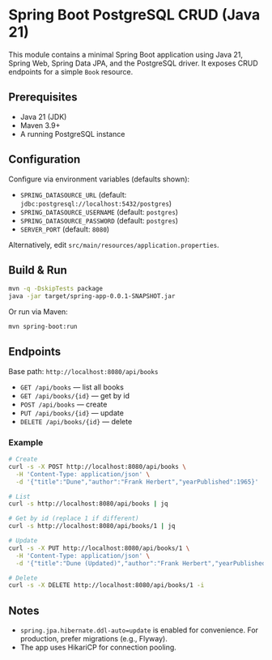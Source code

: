 # Spring Boot PostgreSQL CRUD (Java 21)

This module contains a minimal Spring Boot application using Java 21, Spring Web, Spring Data JPA, and the PostgreSQL driver. It exposes CRUD endpoints for a simple `Book` resource.

## Prerequisites

- Java 21 (JDK)
- Maven 3.9+
- A running PostgreSQL instance

## Configuration

Configure via environment variables (defaults shown):

- `SPRING_DATASOURCE_URL` (default: `jdbc:postgresql://localhost:5432/postgres`)
- `SPRING_DATASOURCE_USERNAME` (default: `postgres`)
- `SPRING_DATASOURCE_PASSWORD` (default: `postgres`)
- `SERVER_PORT` (default: `8080`)

Alternatively, edit `src/main/resources/application.properties`.

## Build & Run

```bash
mvn -q -DskipTests package
java -jar target/spring-app-0.0.1-SNAPSHOT.jar
```

Or run via Maven:

```bash
mvn spring-boot:run
```

## Endpoints

Base path: `http://localhost:8080/api/books`

- `GET /api/books` — list all books
- `GET /api/books/{id}` — get by id
- `POST /api/books` — create
- `PUT /api/books/{id}` — update
- `DELETE /api/books/{id}` — delete

### Example

```bash
# Create
curl -s -X POST http://localhost:8080/api/books \
  -H 'Content-Type: application/json' \
  -d '{"title":"Dune","author":"Frank Herbert","yearPublished":1965}'

# List
curl -s http://localhost:8080/api/books | jq

# Get by id (replace 1 if different)
curl -s http://localhost:8080/api/books/1 | jq

# Update
curl -s -X PUT http://localhost:8080/api/books/1 \
  -H 'Content-Type: application/json' \
  -d '{"title":"Dune (Updated)","author":"Frank Herbert","yearPublished":1965}' | jq

# Delete
curl -s -X DELETE http://localhost:8080/api/books/1 -i
```

## Notes

- `spring.jpa.hibernate.ddl-auto=update` is enabled for convenience. For production, prefer migrations (e.g., Flyway).
- The app uses HikariCP for connection pooling.
